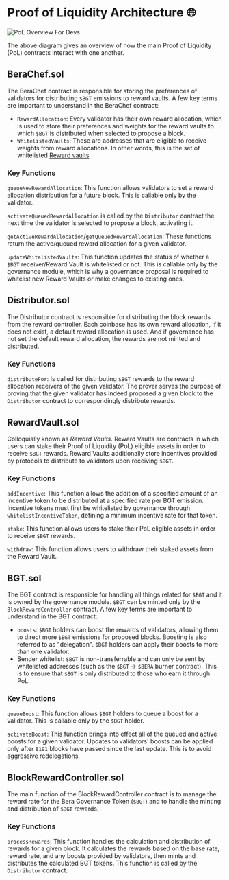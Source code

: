 # Proof of Liquidity Architecture 🌐

![PoL Overview For Devs](/assets/pol-overview-devs.png)

The above diagram gives an overview of how the main Proof of Liquidity (PoL) contracts interact with one another.

## BeraChef.sol

The BeraChef contract is responsible for storing the preferences of validators for distributing `$BGT` emissions to reward vaults. A few key terms are important to understand in the BeraChef contract:

- `RewardAllocation`: Every validator has their own reward allocation, which is used to store their preferences and weights for the reward vaults to which `$BGT` is distributed when selected to propose a block.
- `WhitelistedVaults`: These are addresses that are eligible to receive weights from reward allocations. In other words, this is the set of whitelisted [Reward vaults](/learn/pol/rewardvaults)

### Key Functions

`queueNewRewardAllocation`: This function allows validators to set a reward allocation distribution for a future block. This is callable only by the validator.

`activateQueuedRewardAllocation` is called by the `Distributor` contract the next time the validator is selected to propose a block, activating it.

`getActiveRewardAllocation`/`getQueuedRewardAllocation`: These functions return the active/queued reward allocation for a given validator.

`updateWhitelistedVaults`: This function updates the status of whether a `$BGT` receiver/Reward Vault is whitelisted or not. This is callable only by the governance module, which is why a governance proposal is required to whitelist new Reward Vaults or make changes to existing ones.

## Distributor.sol

The Distributor contract is responsible for distributing the block rewards from the reward controller. Each coinbase has its own reward allocation, if it does not exist, a default reward allocation is used. And if governance has not set the default reward allocation, the rewards are not minted and distributed.

### Key Functions

`distributeFor`: Is called for distributing `$BGT` rewards to the reward allocation receivers of the given validator. The prover serves the purpose of proving that the given validator has indeed proposed a given block to the `Distributor` contract to correspondingly distribute rewards.

## RewardVault.sol

Colloquially known as _Reward Vaults_. Reward Vaults are contracts in which users can stake their Proof of Liquidity (PoL) eligible assets in order to receive `$BGT` rewards. Reward Vaults additionally store incentives provided by protocols to distribute to validators upon receiving `$BGT`.

### Key Functions

`addIncentive`: This function allows the addition of a specified amount of an incentive token to be distributed at a specified rate per BGT emission. Incentive tokens must first be whitelisted by governance through `whitelistIncentiveToken`, defining a minimum incentive rate for that token.

`stake`: This function allows users to stake their PoL eligible assets in order to receive `$BGT` rewards.

`withdraw`: This function allows users to withdraw their staked assets from the Reward Vault.

## BGT.sol

The BGT contract is responsible for handling all things related for `$BGT` and it is owned by the governance module. `$BGT` can be minted only by the `BlockRewardController` contract. A few key terms are important to understand in the BGT contract:

- `boosts`: `$BGT` holders can boost the rewards of validators, allowing them to direct more `$BGT` emissions for proposed blocks. Boosting is also referred to as "delegation". `$BGT` holders can apply their boosts to more than one validator.
- Sender whitelist: `$BGT` is non-transferrable and can only be sent by whitelisted addresses (such as the `$BGT` -> `$BERA` burner contract). This is to ensure that `$BGT` is only distributed to those who earn it through PoL.

### Key Functions

`queueBoost`: This function allows `$BGT` holders to queue a boost for a validator. This is callable only by the `$BGT` holder.

`activateBoost`: This function brings into effect all of the queued and active boosts for a given validator. Updates to validators' boosts can be applied only after `8191` blocks have passed since the last update. This is to avoid aggressive redelegations.

## BlockRewardController.sol

The main function of the BlockRewardController contract is to manage the reward rate for the Bera Governance Token (`$BGT`) and to handle the minting and distribution of `$BGT` rewards.

### Key Functions

`processRewards`: This function handles the calculation and distribution of rewards for a given block. It calculates the rewards based on the base rate, reward rate, and any boosts provided by validators, then mints and distributes the calculated BGT tokens. This function is called by the `Distributor` contract.
